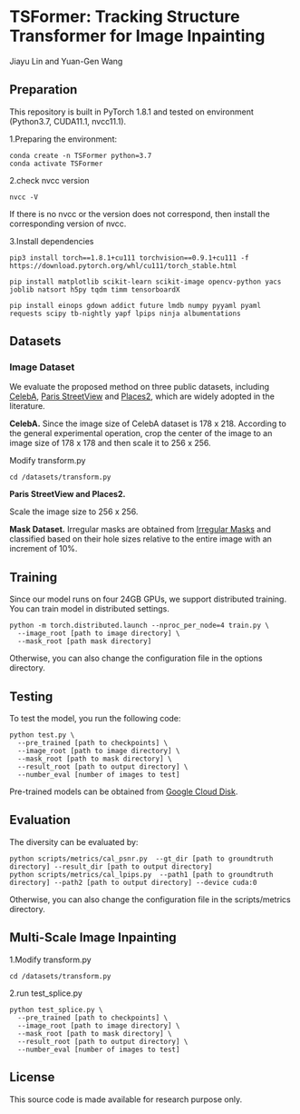 # TSFormer: Tracking Structure Transformer for Image Inpainting

Jiayu Lin and Yuan-Gen Wang

## Preparation
This repository is built in PyTorch 1.8.1 and tested on environment (Python3.7, CUDA11.1, nvcc11.1).

1.Preparing the environment:
```
conda create -n TSFormer python=3.7
conda activate TSFormer
```

2.check nvcc version
```
nvcc -V
```
If there is no nvcc or the version does not correspond, then install the corresponding version of nvcc.

3.Install dependencies
```
pip3 install torch==1.8.1+cu111 torchvision==0.9.1+cu111 -f https://download.pytorch.org/whl/cu111/torch_stable.html

pip install matplotlib scikit-learn scikit-image opencv-python yacs joblib natsort h5py tqdm timm tensorboardX

pip install einops gdown addict future lmdb numpy pyyaml pyaml requests scipy tb-nightly yapf lpips ninja albumentations
```
## Datasets
### Image Dataset
We evaluate the proposed method on three public datasets, including [CelebA](http://mmlab.ie.cuhk.edu.hk/projects/CelebA.html), [Paris StreetView](https://github.com/pathak22/context-encoder#6-paris-street-view-dataset) and [Places2](http://places2.csail.mit.edu/), which are widely adopted in the literature.

**CelebA.**
Since the image size of CelebA dataset is 178 x 218. According to the general experimental operation, crop the center of the image to an image size of 178 x 178 and then scale it to 256 x 256.

Modify transform.py
```
cd /datasets/transform.py
```

**Paris StreetView and Places2.** 

Scale the image size to 256 x 256.

**Mask Dataset.**
Irregular masks are obtained from [Irregular Masks](https://nv-adlr.github.io/publication/partialconv-inpainting) and classified based on their hole sizes relative to the entire image with an increment of 10%.

## Training
Since our model runs on four 24GB GPUs, we support distributed training. You can train model in distributed settings.
```
python -m torch.distributed.launch --nproc_per_node=4 train.py \
  --image_root [path to image directory] \
  --mask_root [path mask directory]
```
Otherwise, you can also change the configuration file in the options directory.

## Testing

To test the model, you run the following code:
```
python test.py \
  --pre_trained [path to checkpoints] \
  --image_root [path to image directory] \
  --mask_root [path to mask directory] \
  --result_root [path to output directory] \
  --number_eval [number of images to test]
```

Pre-trained models can be obtained from [Google Cloud Disk](https://drive.google.com/drive/folders/1RTNRF31EasqqphUNbgWYz4_Q7YjGlXqa?usp=sharing).

## Evaluation

The diversity can be evaluated by:
```
python scripts/metrics/cal_psnr.py  --gt_dir [path to groundtruth directory] --result_dir [path to output directory]
python scripts/metrics/cal_lpips.py  --path1 [path to groundtruth directory] --path2 [path to output directory] --device cuda:0
```
Otherwise, you can also change the configuration file in the scripts/metrics directory.

## Multi-Scale Image Inpainting

1.Modify transform.py
```
cd /datasets/transform.py
```
2.run test_splice.py
```
python test_splice.py \
  --pre_trained [path to checkpoints] \
  --image_root [path to image directory] \
  --mask_root [path to mask directory] \
  --result_root [path to output directory] \
  --number_eval [number of images to test]
```

## License

This source code is made available for research purpose only.

